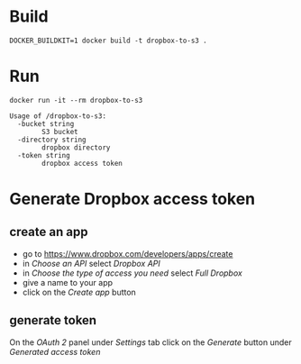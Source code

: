 # Build
`DOCKER_BUILDKIT=1 docker build -t dropbox-to-s3 .`

# Run
`docker run -it --rm dropbox-to-s3`
```console
Usage of /dropbox-to-s3:
  -bucket string
    	S3 bucket
  -directory string
    	dropbox directory
  -token string
    	dropbox access token
```

# Generate Dropbox access token
## create an app
- go to https://www.dropbox.com/developers/apps/create
- in _Choose an API_ select _Dropbox API_
- in _Choose the type of access you need_ select _Full Dropbox_
- give a name to your app
- click on the _Create app_ button

## generate token
On the _OAuth 2_ panel under _Settings_ tab click on the _Generate_ button under _Generated access token_
